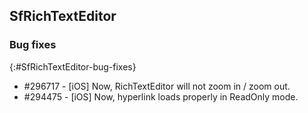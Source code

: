 ## SfRichTextEditor 

### Bug fixes
{:#SfRichTextEditor-bug-fixes}

* \#296717 - [iOS] Now, RichTextEditor will not zoom in / zoom out. 
* \#294475 - [iOS] Now, hyperlink loads properly in ReadOnly mode.